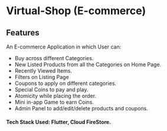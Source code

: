 # Virtual-Shop (E-commerce)

## Features

An E-commerce Application in which User can:
- Buy across different Categories.
- New Listed Products from all the Categories on Home Page.
- Recently Viewed Items.
- Filters on Listing Page
- Coupons to apply on different categories.
- Special Coins to pay and play.
- Atomicity while placing the order.
- Mini in-app Game to earn Coins.
- Admin Panel to add/edit/delete products and coupons.

#### Tech Stack Used: Flutter, Cloud FireStore.
